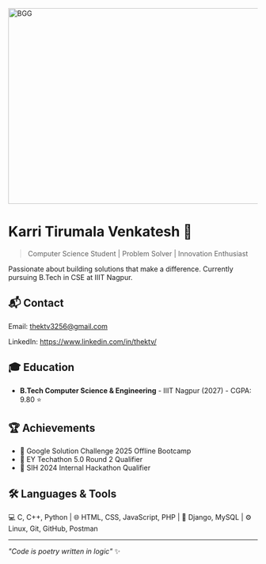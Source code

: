 <img width="1584" height="396" alt="BGG" src="https://github.com/user-attachments/assets/2d5cdd0e-9033-499b-a841-692b6754011a" />


# Karri Tirumala Venkatesh 👋

> Computer Science Student | Problem Solver | Innovation Enthusiast

Passionate about building solutions that make a difference. Currently pursuing B.Tech in CSE at IIIT Nagpur.

## 📬 Contact

Email: thektv3256@gmail.com

LinkedIn: https://www.linkedin.com/in/thektv/

## 🎓 Education

- **B.Tech Computer Science & Engineering** - IIIT Nagpur (2027) - CGPA: 9.80 ⭐

## 🏆 Achievements

- 🥇 Google Solution Challenge 2025 Offline Bootcamp
- 🥈 EY Techathon 5.0 Round 2 Qualifier
- 🥉 SIH 2024 Internal Hackathon Qualifier

## 🛠️ Languages & Tools

💻 C, C++, Python | 🌐 HTML, CSS, JavaScript, PHP | 🚀 Django, MySQL | ⚙️ Linux, Git, GitHub, Postman

---

*"Code is poetry written in logic"* ✨
